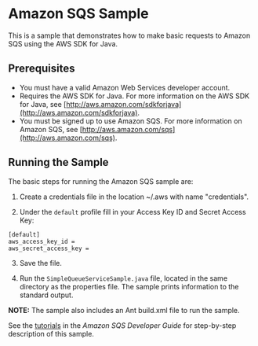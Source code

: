# Amazon SQS Sample

This is a sample that demonstrates how to make basic requests to Amazon SQS using the AWS SDK for Java.

## Prerequisites

*   You must have a valid Amazon Web Services developer account.
*   Requires the AWS SDK for Java. For more information on the AWS SDK for Java, see [http://aws.amazon.com/sdkforjava](http://aws.amazon.com/sdkforjava).
*   You must be signed up to use Amazon SQS. For more information on Amazon SQS, see [http://aws.amazon.com/sqs](http://aws.amazon.com/sqs).

## Running the Sample

The basic steps for running the Amazon SQS sample are:

1.  Create a credentials file in the location ~/.aws with name "credentials".

2.  Under the `default` profile fill in your Access Key ID and Secret Access Key:

  ```
  [default]
  aws_access_key_id =
  aws_secret_access_key =
  ```

3.  Save the file.

4.  Run the `SimpleQueueServiceSample.java` file, located in the same directory as the properties file. The sample prints information to the standard output.

**NOTE:** The sample also includes an Ant build.xml file to run the sample.

See the [tutorials](http://docs.aws.amazon.com/AWSSimpleQueueService/latest/SQSDeveloperGuide/sqs-tutorials.html) in the _Amazon SQS Developer Guide_ for step-by-step description of this sample.
